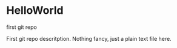 HelloWorld
==========

first git repo

First git repo descritption. Nothing fancy, just a plain text file here. 

